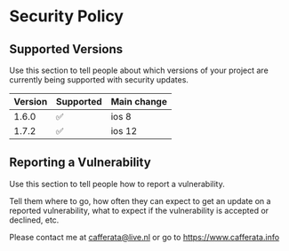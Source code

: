 # Security Policy

## Supported Versions

Use this section to tell people about which versions of your project are
currently being supported with security updates.

| Version | Supported          | Main change |
| ------- | ------------------ | ----------- |
| 1.6.0   | :white_check_mark: | ios 8       |
| 1.7.2   | :white_check_mark: | ios 12      |

## Reporting a Vulnerability

Use this section to tell people how to report a vulnerability.

Tell them where to go, how often they can expect to get an update on a
reported vulnerability, what to expect if the vulnerability is accepted or
declined, etc.

Please contact me at cafferata@live.nl or go to https://www.cafferata.info
